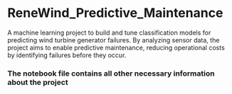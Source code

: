 # ReneWind_Predictive_Maintenance
A machine learning project to build and tune classification models for predicting wind turbine generator failures. By analyzing sensor data, the project aims to enable predictive maintenance, reducing operational costs by identifying failures before they occur.


### The notebook file contains all other necessary information about the project
